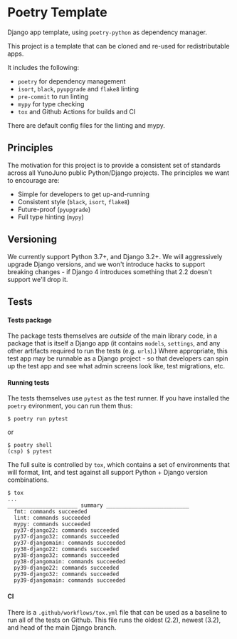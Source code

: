 # Poetry Template

Django app template, using `poetry-python` as dependency manager.

This project is a template that can be cloned and re-used for
redistributable apps.

It includes the following:

* `poetry` for dependency management
* `isort`, `black`, `pyupgrade` and `flake8` linting
* `pre-commit` to run linting
* `mypy` for type checking
* `tox` and Github Actions for builds and CI

There are default config files for the linting and mypy.

## Principles

The motivation for this project is to provide a consistent set of
standards across all YunoJuno public Python/Django projects. The
principles we want to encourage are:

* Simple for developers to get up-and-running
* Consistent style (`black`, `isort`, `flake8`)
* Future-proof (`pyupgrade`)
* Full type hinting (`mypy`)

## Versioning

We currently support Python 3.7+, and Django 3.2+. We will aggressively
upgrade Django versions, and we won't introduce hacks to support
breaking changes - if Django 4 introduces something that 2.2 doesn't
support we'll drop it.

## Tests

#### Tests package

The package tests themselves are _outside_ of the main library code, in
a package that is itself a Django app (it contains `models`, `settings`,
and any other artifacts required to run the tests (e.g. `urls`).) Where
appropriate, this test app may be runnable as a Django project - so that
developers can spin up the test app and see what admin screens look
like, test migrations, etc.

#### Running tests

The tests themselves use `pytest` as the test runner. If you have
installed the `poetry` evironment, you can run them thus:

```
$ poetry run pytest
```

or

```
$ poetry shell
(csp) $ pytest
```

The full suite is controlled by `tox`, which contains a set of
environments that will format, lint, and test against all
support Python + Django version combinations.

```
$ tox
...
______________________ summary __________________________
  fmt: commands succeeded
  lint: commands succeeded
  mypy: commands succeeded
  py37-django22: commands succeeded
  py37-django32: commands succeeded
  py37-djangomain: commands succeeded
  py38-django22: commands succeeded
  py38-django32: commands succeeded
  py38-djangomain: commands succeeded
  py39-django22: commands succeeded
  py39-django32: commands succeeded
  py39-djangomain: commands succeeded
```

#### CI

There is a `.github/workflows/tox.yml` file that can be used as a
baseline to run all of the tests on Github. This file runs the oldest
(2.2), newest (3.2), and head of the main Django branch.
